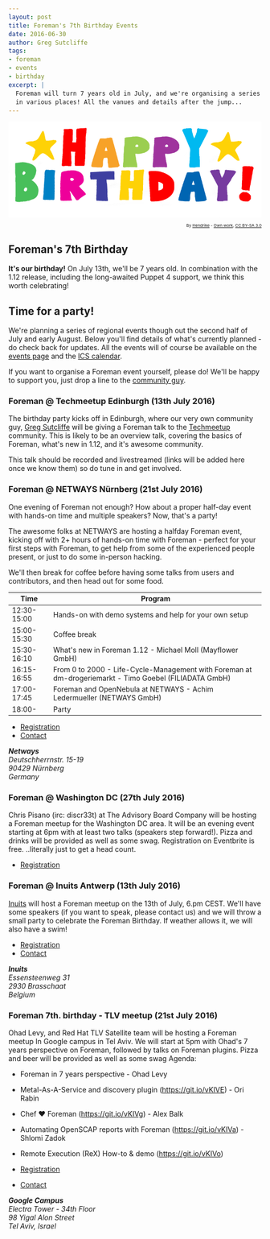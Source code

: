 ```yaml
---
layout: post
title: Foreman's 7th Birthday Events
date: 2016-06-30
author: Greg Sutcliffe
tags:
- foreman
- events
- birthday
excerpt: |
  Foreman will turn 7 years old in July, and we're organising a series of parties
  in various places! All the vanues and details after the jump...
---
```


<div class='col-md-6 pull-right'>
<img src="/static/images/birthday.png" title="IHappy Birthday" />
<p style="font-size:8px;text-align:right">By <a href="//commons.wikimedia.org/wiki/User:Hendrike" title="User:Hendrike">Hendrike</a> - <span class="int-own-work" lang="en"><a href='https://commons.wikimedia.org/w/index.php?curid=3259208'>Own work</a></span>, <a title="Creative Commons Attribution-Share Alike 3.0" href="http://creativecommons.org/licenses/by-sa/3.0/">CC BY-SA 3.0</a></p>
</div>

## Foreman's 7th Birthday

**It's our birthday!** On July 13th, we'll be 7 years old. In combination with
the 1.12 release, including the long-awaited Puppet 4 support, we think this
worth celebrating!

## Time for a party!

We're planning a series of regional events though out the second half of July
and early August. Below you'll find details of what's currently planned - do
check back for updates. All the events will of course be available on the
[events page](/events) and the [ICS calendar](/events/all.ics).

If you want to organise a Foreman event yourself, please do! We'll be happy to
support you, just drop a line to the [community
guy](mailto:community@emeraldreverie.org).

### Foreman @ Techmeetup Edinburgh (13th July 2016)

The birthday party kicks off in Edinburgh, where our very own community guy,
[Greg Sutcliffe](https://twitter.com/gwmngilfen) will be giving a Foreman talk
to the [Techmeetup](http://techmeetup.co.uk) community. This is likely to be an
overview talk, covering the basics of Foreman, what's new in 1.12, and it's
awesome community.

This talk should be recorded and livestreamed (links will be added here once we
know them) so do tune in and get involved.

### Foreman @ NETWAYS Nürnberg (21st July 2016)

One evening of Foreman not enough? How about a proper half-day event with
hands-on time and multiple speakers? Now, that's a party!

The awesome folks at NETWAYS are hosting a halfday Foreman event, kicking off
with 2+ hours of hands-on time with Foreman - perfect for your first steps with
Foreman, to get help from some of the experienced people present, or just to do
some in-person hacking.

We'll then break for coffee before having some talks from users and
contributors, and then head out for some food.

Time        | Program
------------|------------------------------------------------------
12:30-15:00 | Hands-on with demo systems and help for your own setup
15:00-15:30 | Coffee break
15:30-16:10 | What's new in Foreman 1.12 - Michael Moll (Mayflower GmbH)
16:15-16:55 | From 0 to 2000 - Life-Cycle-Management with Foreman at dm-drogeriemarkt - Timo Goebel (FILIADATA GmbH)
17:00-17:45 | Foreman and OpenNebula at NETWAYS - Achim Ledermueller (NETWAYS GmbH)
18:00-      | Party

* [Registration](https://www.eventbrite.com/e/foreman-birthday-party-tickets-26323083050)
* [Contact](mailto:dirk.goetz@netways.de)

<address>
<strong>Netways</strong><br/>
Deutschherrnstr. 15-19<br/>
90429 Nürnberg<br/>
Germany
</address>

### Foreman @ Washington DC (27th July 2016)

Chris Pisano (irc: discr33t) at The Advisory Board Company will be hosting a Foreman
meetup for the Washington DC area. It will be an evening event starting at 6pm with at
least two talks (speakers step forward!). Pizza and drinks will be provided as well
as some swag. Registration on Eventbrite is free. ..literally just to get a head count.

* [Registration](https://www.eventbrite.com/e/theforeman-birthday-meetup-tickets-26352336548)

### Foreman @ Inuits Antwerp (13th July 2016)

[Inuits](https://inuits.eu) will host a Foreman meetup on the 13th of July, 6.pm
CEST. We'll have some speakers (if you want to speak, please contact us) and we
will throw a small party to celebrate the Foreman Birthday. If weather allows
it, we will also have a swim!

* [Registration](http://www.meetup.com/Belgian-Puppet-User-Group/events/232171666/)
* [Contact](mailto:roidelapluie@inuits.eu)

<address>
<strong>Inuits</strong><br/>
Essensteenweg 31<br/>
2930 Brasschaat<br/>
Belgium
</address>

### Foreman 7th. birthday - TLV meetup (21st July 2016)

Ohad Levy, and Red Hat TLV Satellite team will be hosting a Foreman meetup In Google
campus in Tel Aviv. We will start at 5pm with Ohad's 7 years perspective on Foreman,
followed by talks on Foreman plugins. Pizza and beer will be provided as well as some swag 
Agenda:

* Foreman in 7 years perspective - Ohad Levy
* Metal-As-A-Service and discovery plugin (https://git.io/vKIVE) - Ori Rabin
* Chef ❤ Foreman (https://git.io/vKIVg) - Alex Balk
* Automating OpenSCAP reports with Foreman (https://git.io/vKIVa) - Shlomi Zadok
* Remote Execution (ReX) How-to & demo (https://git.io/vKIVo)

* [Registration](https://www.eventbrite.com/e/foreman-112-release-party-7th-birthday-tickets-26418317900)
* [Contact](mailto:szadok@redhat.com)

<address>
<strong>Google Campus</strong><br/>
Electra Tower - 34th Floor<br/>
98 Yigal Alon Street<br/>
Tel Aviv, Israel
</address>